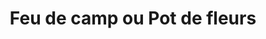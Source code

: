 ---
layout: term
title: 'Feu de camp ou Pot de fleurs'
name: feu
description: "désigne un portail dont tous les résonateurs sont très proches du centre du portail, faisant penser à un feu de camp ou à un pot de fleur"
---